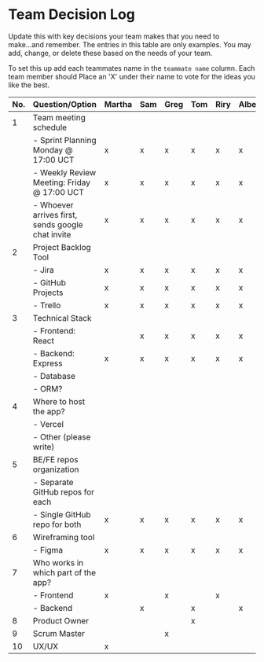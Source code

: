 # Team Decision Log

Update this with key decisions your team makes that you need to make...and 
remember. The entries in this table are only examples. You may add, change, or
delete these based on the needs of your team.

To set this up add each teammates name in the `teammate name` column. Each 
team member should Place an 'X' under their name to vote for the ideas 
you like the best.

| No. | Question/Option | Martha | Sam | Greg | Tom | Riry | Albert |
| :--- | :--- | :--- | :--- | :--- | :--- | :--- | :--- |
| 1 | Team meeting schedule | | | | | | |
|   |	- Sprint Planning Monday @ 17:00 UCT | x | x | x | x | x | x |
|   |	- Weekly Review Meeting: Friday @ 17:00 UCT | x | x | x | x | x | x |
|   |	- Whoever arrives first, sends google chat invite | x | x | x | x | x | x |
| 2	| Project Backlog Tool | | | | | | |
|   |	- Jira | x | x | x | x | x | x |
|   |	- GitHub Projects | x | x | x | x | x | x |
|   |	- Trello | x | x | x | x | x | x |
| 3	| Technical Stack | | | | | | |
|   |	- Frontend: React |  | x | x | x | x | x |
|   |	- Backend: Express | x | x | x | x | x | x |
|   |	- Database | | | | | | |
|   |	- ORM? | | | | | | |
| 4	| Where to host the app? | | | | | | |
|   |	- Vercel | | | | | | |
|   |	- Other (please write) | | | | | | |
| 5	| BE/FE repos organization | | | | | | |
|   |	- Separate GitHub repos for each | | | | | | |
|   |	- Single GitHub repo for both | x | x | x | x | x | x |
| 6	| Wireframing tool | | | | | | |
|   |	- Figma | x | x | x | x | x | x |
| 7	| Who works in which part of the app? | | | | | | |
|   | - Frontend | x | | x | | x | |
|   | - Backend | | x | | x | | x |
| 8	| Product Owner | | | | x | | |
| 9	| Scrum Master | | | x | | | |
| 10	| UX/UX | x | | | | | |


